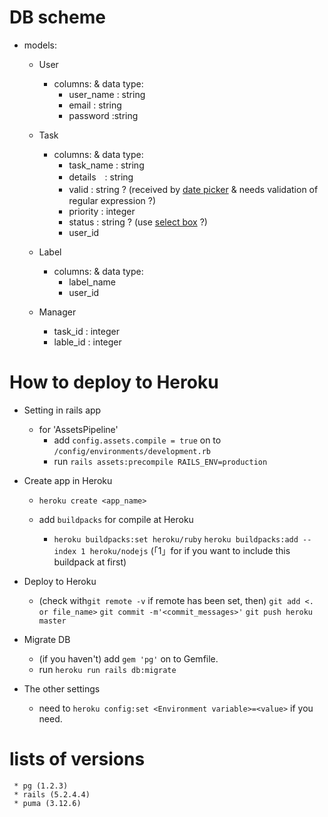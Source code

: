 # DB scheme

* models:
  * User
    * columns: & data type:
      * user_name : string
      * email : string
      * password :string

  * Task
    * columns: & data type:
      * task_name : string
      * details　: string
      <!-- 以下3カラムはvalidates < GUIから選択式(←の実装が容易であれば) -->
      * valid : string ? (received by [date picker](https://diver.diveintocode.jp/curriculums/339) & needs validation of　regular expression ?)
      * priority : integer <!-- 選択肢から数値変換してdb保存 (->優先順位、終了期限を元にしてソート)-->
      * status : string ? <!-- 未着手・着手・完了 -->
      (use [select box](https://railsguides.jp/form_helpers.html#%E3%83%A2%E3%83%87%E3%83%AB%E3%82%92%E6%89%B1%E3%81%86%E3%82%BB%E3%83%AC%E3%82%AF%E3%83%88%E3%83%9C%E3%83%83%E3%82%AF%E3%82%B9) ?)
      * user_id

  * Label
    * columns: & data type:
      * label_name
      * user_id

  * Manager
    * task_id : integer
    * lable_id : integer

# How to deploy to Heroku

  * Setting in rails app
    * for 'AssetsPipeline'
      * add `config.assets.compile = true` on to `/config/environments/development.rb
`
      * run `rails assets:precompile RAILS_ENV=production`

  * Create app in Heroku
    * `heroku create <app_name>`

    * add `buildpacks` for compile at Heroku
      * `heroku buildpacks:set heroku/ruby`
        `heroku buildpacks:add --index 1 heroku/nodejs`
        (「1」for if you want to include this buildpack at first)

  * Deploy to Heroku
    * (check with`git remote -v` if remote has been set, then)
    `git add <. or file_name>`
    `git commit -m'<commit_messages>'`
    `git push heroku master`

  * Migrate DB
    * (if you haven't) add `gem 'pg'` on to Gemfile.
    * run `heroku run rails db:migrate`

  * The other settings
    * need to `heroku config:set <Environment variable>=<value>` if you need.

# lists of versions

     * pg (1.2.3)
     * rails (5.2.4.4)
     * puma (3.12.6)
